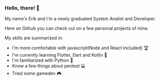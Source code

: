 ### Hello, there! :mage:

My name's Erik and i'm a newly graduated System Analist and Developer.

Here on Github you can check out on a few personal projects of mine.

My skills are summarized in:

- I'm more comfortable with javascript(Node and React included) 🏆
- I'm currently learning Flutter, Dart and Kotlin 📱
- I'm familiarized with Python 🐍
- Know a few things about pentest 💻
- Tried some gamedev 🎮


<!--
**FueledByRage/FueledByRage** is a ✨ _special_ ✨ repository because its `README.md` (this file) appears on your GitHub profile.

Here are some ideas to get you started:

- 🔭 I’m currently working on ...
- 🌱 I’m currently learning ...
- 👯 I’m looking to collaborate on ...
- 🤔 I’m looking for help with ...
- 💬 Ask me about ...
- 📫 How to reach me: ...
- 😄 Pronouns: ...
- ⚡ Fun fact: ...
-->
